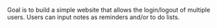 Goal is to build a simple website that allows the login/logout of multiple users.
Users can input notes as reminders and/or to do lists. 
